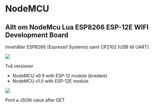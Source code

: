 # NodeMCU

## Allt om NodeMcu Lua ESP8266 ESP-12E WIFI Development Board

Innehåller ESP8266 (Espressif Systems) samt CP2102 (USB till UART).

<img src="https://raw.githubusercontent.com/nodemcu/nodemcu-devkit-v1.0/master/Documents/NodeMCU_DEVKIT_1.0.jpg">

Två versioner
* NodeMCU v0.9 with ESP-12 module (bredare)
* NodeMCU v1.0 with ESP-12E module 

<img src="https://bennthomsen.files.wordpress.com/2015/12/nodemcu_pinout_700-2.png">



Print a JSON value after GET
